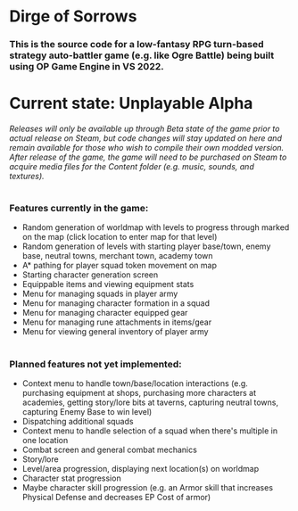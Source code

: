 # Dirge of Sorrows
### This is the source code for a low-fantasy RPG turn-based strategy auto-battler game (e.g. like Ogre Battle) being built using OP Game Engine in VS 2022.
#
# Current state: Unplayable Alpha
###### Releases will only be available up through Beta state of the game prior to actual release on Steam, but code changes will stay updated on here and remain available for those who wish to compile their own modded version. After release of the game, the game will need to be purchased on Steam to acquire media files for the Content folder (e.g. music, sounds, and textures).
# 
### Features currently in the game:
- Random generation of worldmap with levels to progress through marked on the map (click location to enter map for that level)
- Random generation of levels with starting player base/town, enemy base, neutral towns, merchant town, academy town
- A* pathing for player squad token movement on map
- Starting character generation screen
- Equippable items and viewing equipment stats
- Menu for managing squads in player army
- Menu for managing character formation in a squad
- Menu for managing character equipped gear
- Menu for managing rune attachments in items/gear
- Menu for viewing general inventory of player army
#
### Planned features not yet implemented:
- Context menu to handle town/base/location interactions (e.g. purchasing equipment at shops, purchasing more characters at academies, getting story/lore bits at taverns, capturing neutral towns, capturing Enemy Base to win level)
- Dispatching additional squads
- Context menu to handle selection of a squad when there's multiple in one location
- Combat screen and general combat mechanics
- Story/lore
- Level/area progression, displaying next location(s) on worldmap
- Character stat progression
- Maybe character skill progression (e.g. an Armor skill that increases Physical Defense and decreases EP Cost of armor)

 
